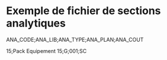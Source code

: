 # Exemple de fichier de sections analytiques
ANA\_CODE;ANA\_LIB;ANA\_TYPE;ANA\_PLAN;ANA\_COUT


15;Pack Equipement 15;G;001;SC



